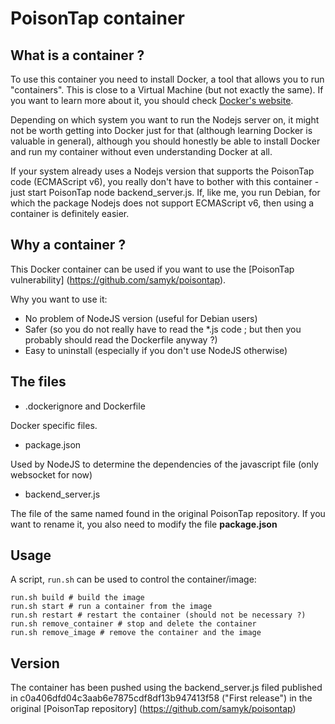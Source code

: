 # PoisonTap container

## What is a container ?

To use this container you need to install Docker, a tool that allows you to run "containers". This is close to a Virtual Machine (but not exactly the same). If you want to learn more about it, you should check [Docker's website](https://www.docker.com/).

Depending on which system you want to run the Nodejs server on, it might not be worth getting into Docker just for that (although learning Docker is valuable in general), although you should honestly be able to install Docker and run my container without even understanding Docker at all.

If your system already uses a Nodejs version that supports the PoisonTap code (ECMAScript v6), you really don't have to bother with this container - just start PoisonTap node backend_server.js.
If, like me, you run Debian, for which the package Nodejs does not support ECMAScript v6, then using a container is definitely easier.


## Why a container ?

This Docker container can be used if you want to use the [PoisonTap vulnerability] (https://github.com/samyk/poisontap).

Why you want to use it:

* No problem of NodeJS version (useful for Debian users)
* Safer (so you do not really have to read the *.js code ; but then you probably should read the Dockerfile anyway ?)
* Easy to uninstall (especially if you don't use NodeJS otherwise)

## The files	

* .dockerignore and Dockerfile

Docker specific files.

* package.json

Used by NodeJS to determine the dependencies of the javascript file (only websocket for
now)

* backend_server.js

The file of the same named found in the original PoisonTap repository.
If you want to rename it, you also need to modify the file **package.json**

## Usage

A script, `run.sh` can be used to control the container/image:

````
run.sh build # build the image
run.sh start # run a container from the image
run.sh restart # restart the container (should not be necessary ?)
run.sh remove_container # stop and delete the container
run.sh remove_image # remove the container and the image
````

## Version

The container has been pushed using the backend_server.js filed published in c0a406dfd04c3aab6e7875cdf8df13b947413f58 ("First release") in the original [PoisonTap repository] (https://github.com/samyk/poisontap)
